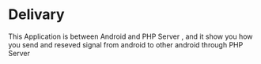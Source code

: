 # Delivary
This Application is between Android and PHP Server , and it show you how you send and reseved signal from android to other android through PHP Server
